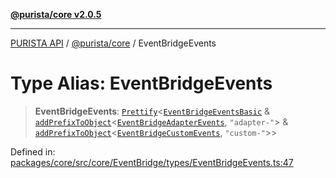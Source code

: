 [**@purista/core v2.0.5**](../README.md)

***

[PURISTA API](../../../packages.md) / [@purista/core](../README.md) / EventBridgeEvents

# Type Alias: EventBridgeEvents

> **EventBridgeEvents**: [`Prettify`](Prettify.md)\<[`EventBridgeEventsBasic`](EventBridgeEventsBasic.md) & [`addPrefixToObject`](addPrefixToObject.md)\<[`EventBridgeAdapterEvents`](EventBridgeAdapterEvents.md), `"adapter-"`\> & [`addPrefixToObject`](addPrefixToObject.md)\<[`EventBridgeCustomEvents`](EventBridgeCustomEvents.md), `"custom-"`\>\>

Defined in: [packages/core/src/core/EventBridge/types/EventBridgeEvents.ts:47](https://github.com/puristajs/purista/blob/master/packages/core/src/core/EventBridge/types/EventBridgeEvents.ts#L47)
